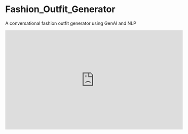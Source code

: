 # Fashion_Outfit_Generator
A conversational fashion outfit generator using GenAI and NLP

<iframe width="560" height="315" src="https://www.youtube.com/embed/5Mj0t_0BbME?si=QI01_ts4C6_aALVG" title="YouTube video player" frameborder="0" allow="accelerometer; autoplay; clipboard-write; encrypted-media; gyroscope; picture-in-picture; web-share" allowfullscreen></iframe>
